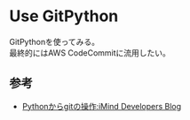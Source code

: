 # Use GitPython

GitPythonを使ってみる。  
最終的にはAWS CodeCommitに流用したい。

## 参考

- [Pythonからgitの操作:iMind Developers Blog](https://blog.imind.jp/entry/2020/01/18/065638)
